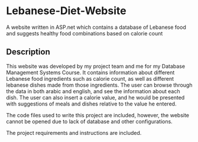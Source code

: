 Lebanese-Diet-Website
=====================

A website written in ASP.net which contains a database of Lebanese food and suggests healthy food combinations based on calorie count


Description
------------

This website was developed by my project team and me for my Database Management Systems Course. It contains information about different Lebanese food
ingredients such as calorie count, as well as different lebanese dishes made from those ingredients. The user can browse through the data in both arabic 
and english, and see the information about each dish. The user can also insert a calorie value, and he would be presented with suggestions of meals 
and dishes relative to the value he entered.

The code files used to write this project are included, however, the website cannot be opened due to lack of database and other configurations.

The project requirements and instructions are included.
